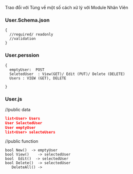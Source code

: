 Trao đổi với Tùng về một số cách xử lý với Module Nhân Viên

### User.Schema.json
```
{
  //required/ readonly 
  //validation
}
```

### User.perssion
```
{
  emptyUser:  POST
  SeletedUser  : View(GET)/ Edit (PUT)/ Delete (DELETE)
  Users : VIEW (GET), DELETE

}
```

### User.js 
//public data
```json
list<User> Users
User SelectedUser  
User emptyUser 
list<User> selecteUsers
```
//public function
```
bool New()  -> emptyUser
bool View()    -> selectedUser
bool  Edit()  -> selectedUser
bool Delete()  -> selectedUser
   DeleteAll() -> 
```
